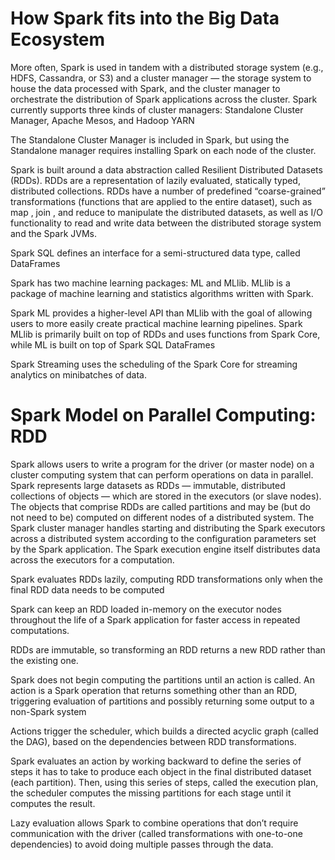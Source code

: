 # How Spark fits into the Big Data Ecosystem

More often, Spark is used in tandem with a distributed storage system (e.g., HDFS, Cassandra, or S3) and a cluster manager — the storage system to house the data processed with Spark, and the cluster manager to orchestrate the distribution of Spark applications across the cluster. Spark currently supports three kinds of cluster managers: Standalone Cluster Manager, Apache Mesos, and Hadoop YARN

The Standalone Cluster Manager is included in Spark, but using the Standalone manager requires installing Spark on each node of the cluster.

Spark is built around a data abstraction called Resilient Distributed Datasets (RDDs). RDDs are a representation of lazily evaluated, statically typed, distributed collections. RDDs have a number of predefined “coarse-grained” transformations (functions that are applied to the entire dataset), such as map , join , and reduce to manipulate the distributed datasets, as well as I/O functionality to read and write data between the distributed storage system and the Spark JVMs.

Spark SQL defines an interface for a semi-structured data type, called DataFrames

Spark has two machine learning packages: ML and MLlib. MLlib is a package of machine learning and statistics algorithms written with Spark.

Spark ML provides a higher-level API than MLlib with the goal of allowing users to more easily create practical machine learning pipelines. Spark MLlib is primarily built on top of RDDs and uses functions from Spark Core, while ML is built on top of Spark SQL DataFrames

Spark Streaming uses the scheduling of the Spark Core for streaming analytics on minibatches of data.

# Spark Model on Parallel Computing: RDD

Spark allows users to write a program for the driver (or master node) on a cluster computing system that can perform operations on data in parallel. Spark represents large datasets as RDDs — immutable, distributed collections of objects — which are stored in the executors (or slave nodes). The objects that comprise RDDs are called partitions and may be (but do not need to be) computed on different nodes of a distributed system. The Spark cluster manager handles starting and distributing the Spark executors across a distributed system according to the configuration parameters set by the Spark application. The Spark execution engine itself distributes data across the executors for a computation.

Spark evaluates RDDs lazily, computing RDD transformations only when the final RDD data needs to be computed

Spark can keep an RDD loaded in-memory on the executor nodes throughout the life of a Spark application for faster access in repeated computations.

RDDs are immutable, so transforming an RDD returns a new RDD rather than the existing one.

Spark does not begin computing the partitions until an action is called. An action is a Spark operation that returns something other than an RDD, triggering evaluation of partitions and possibly returning some output to a non-Spark system

Actions trigger the scheduler, which builds a directed acyclic graph (called the DAG), based on the dependencies between RDD transformations.

Spark evaluates an action by working backward to define the series of steps it has to take to produce each object in the final distributed dataset (each partition). Then, using this series of steps, called the execution plan, the scheduler computes the missing partitions for each stage until it computes the result.

Lazy evaluation allows Spark to combine operations that don’t require communication with the driver (called transformations with one-to-one dependencies) to avoid doing multiple passes through the data.
